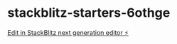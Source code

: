 # stackblitz-starters-6othge

[Edit in StackBlitz next generation editor ⚡️](https://stackblitz.com/~/github.com/CeiPedro/stackblitz-starters-6othge)